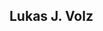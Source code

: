 ## Lukas J. Volz


<!--
![picture](img/LJV_portrait.jpg)
<img align="left" width="100" height="100" src="img/LJV_portrait.jpg">
<img align="center" src="img/LJV_portrait.jpg" alt="Lukas J. Volz">

-->
<!-- img src="img/LJV_portrait.jpg" width=300 height=500-->
